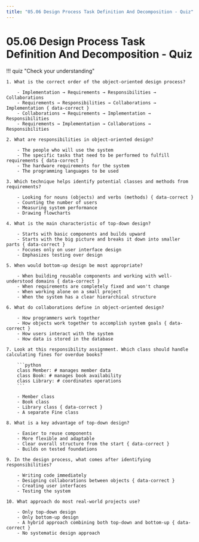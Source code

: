 ```yaml
---
title: "05.06 Design Process Task Definition And Decomposition - Quiz"
---
```


# 05.06 Design Process Task Definition And Decomposition - Quiz

!!! quiz "Check your understanding"

    1. What is the correct order of the object-oriented design process?

        - Implementation → Requirements → Responsibilities → Collaborations
        - Requirements → Responsibilities → Collaborations → Implementation { data-correct }
        - Collaborations → Requirements → Implementation → Responsibilities
        - Requirements → Implementation → Collaborations → Responsibilities

    2. What are responsibilities in object-oriented design?

        - The people who will use the system
        - The specific tasks that need to be performed to fulfill requirements { data-correct }
        - The hardware requirements for the system
        - The programming languages to be used

    3. Which technique helps identify potential classes and methods from requirements?

        - Looking for nouns (objects) and verbs (methods) { data-correct }
        - Counting the number of users
        - Measuring system performance
        - Drawing flowcharts

    4. What is the main characteristic of top-down design?

        - Starts with basic components and builds upward
        - Starts with the big picture and breaks it down into smaller parts { data-correct }
        - Focuses only on user interface design
        - Emphasizes testing over design

    5. When would bottom-up design be most appropriate?

        - When building reusable components and working with well-understood domains { data-correct }
        - When requirements are completely fixed and won't change
        - When working alone on a small project
        - When the system has a clear hierarchical structure

    6. What do collaborations define in object-oriented design?

        - How programmers work together
        - How objects work together to accomplish system goals { data-correct }
        - How users interact with the system
        - How data is stored in the database

    7. Look at this responsibility assignment. Which class should handle calculating fines for overdue books?

        ```python
        class Member: # manages member data
        class Book: # manages book availability  
        class Library: # coordinates operations
        ```

        - Member class
        - Book class
        - Library class { data-correct }
        - A separate Fine class

    8. What is a key advantage of top-down design?

        - Easier to reuse components
        - More flexible and adaptable
        - Clear overall structure from the start { data-correct }
        - Builds on tested foundations

    9. In the design process, what comes after identifying responsibilities?

        - Writing code immediately
        - Designing collaborations between objects { data-correct }
        - Creating user interfaces
        - Testing the system

    10. What approach do most real-world projects use?

        - Only top-down design
        - Only bottom-up design
        - A hybrid approach combining both top-down and bottom-up { data-correct }
        - No systematic design approach

